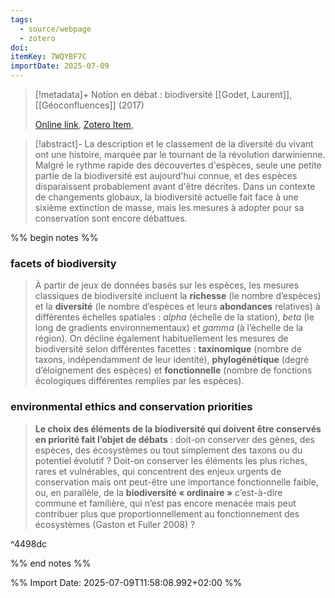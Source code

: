 ```yaml
---
tags:
  - source/webpage
  - zotero
doi: 
itemKey: 7WQYBF7C
importDate: 2025-07-09
---
```

>[!metadata]+
> Notion en débat : biodiversité
> [[Godet, Laurent]], 
> [[Géoconfluences]] (2017)
> 
> [Online link](https://geoconfluences.ens-lyon.fr/informations-scientifiques/a-la-une/notion-a-la-une/notion-biodiversite), [Zotero Item](zotero://select/library/items/7WQYBF7C),

>[!abstract]-
>La description et le classement de la diversité du vivant ont une histoire, marquée par le tournant de la révolution darwinienne. Malgré le rythme rapide des découvertes d'espèces, seule une petite partie de la biodiversité est aujourd'hui connue, et des espèces disparaissent probablement avant d'être décrites. Dans un contexte de changements globaux, la biodiversité actuelle fait face à une sixième extinction de masse, mais les mesures à adopter pour sa conservation sont encore débattues.

%% begin notes %%
### facets of biodiversity 
> À partir de jeux de données basés sur les espèces, les mesures classiques de biodiversité incluent la **richesse** (le nombre d’espèces) et la **diversité** (le nombre d’espèces et leurs **abondances** relatives) à différentes échelles spatiales : _alpha_ (échelle de la station), _beta_ (le long de gradients environnementaux) et _gamma_ (à l’échelle de la région). On décline également habituellement les mesures de biodiversité selon différentes facettes : **taxinomique** (nombre de taxons, indépendamment de leur identité), **phylogénétique** (degré d’éloignement des espèces) et **fonctionnelle** (nombre de fonctions écologiques différentes remplies par les espèces).
### environmental ethics and conservation priorities
> **Le choix des éléments de la biodiversité qui doivent être conservés en priorité fait l’objet de débats** : doit-on conserver des gènes, des espèces, des écosystèmes ou tout simplement des taxons ou du potentiel évolutif ? Doit-on conserver les éléments les plus riches, rares et vulnérables, qui concentrent des enjeux urgents de conservation mais ont peut-être une importance fonctionnelle faible, ou, en parallèle, de la **biodiversité « ordinaire »** c’est-à-dire commune et familière, qui n’est pas encore menacée mais peut contribuer plus que proportionnellement au fonctionnement des écosystèmes (Gaston et Fuller 2008) ?

^4498dc

%% end notes %%

%% Import Date: 2025-07-09T11:58:08.992+02:00 %%
